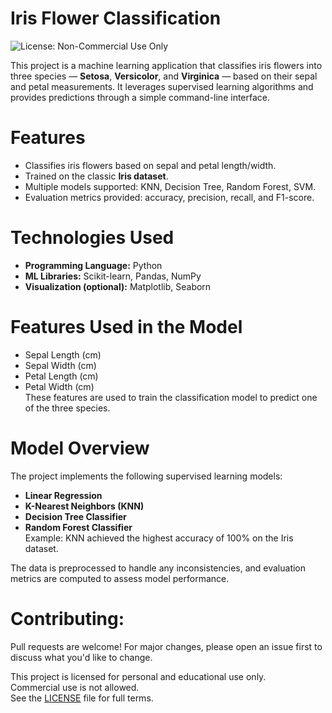 # Iris Flower Classification

![License: Non-Commercial Use Only](https://img.shields.io/badge/license-Non--Commercial-orange)

This project is a machine learning application that classifies iris flowers into three species — **Setosa**, **Versicolor**, and **Virginica** — based on their sepal and petal measurements. It leverages supervised learning algorithms and provides predictions through a simple command-line interface.

# Features
- Classifies iris flowers based on sepal and petal length/width.
- Trained on the classic **Iris dataset**.
- Multiple models supported: KNN, Decision Tree, Random Forest, SVM.
- Evaluation metrics provided: accuracy, precision, recall, and F1-score.

# Technologies Used
- **Programming Language:** Python  
- **ML Libraries:** Scikit-learn, Pandas, NumPy  
- **Visualization (optional):** Matplotlib, Seaborn  

# Features Used in the Model
- Sepal Length (cm)  
- Sepal Width (cm)  
- Petal Length (cm)  
- Petal Width (cm)  
These features are used to train the classification model to predict one of the three species.

# Model Overview
The project implements the following supervised learning models:
- **Linear Regression**  
- **K-Nearest Neighbors (KNN)**  
- **Decision Tree Classifier**  
- **Random Forest Classifier**  
Example: KNN achieved the highest accuracy of 100% on the Iris dataset.
  
The data is preprocessed to handle any inconsistencies, and evaluation metrics are computed to assess model performance.

# Contributing:
Pull requests are welcome! For major changes, please open an issue first to discuss what you'd like to change.

This project is licensed for personal and educational use only.  
Commercial use is not allowed.  
See the [LICENSE](./LICENSE) file for full terms.